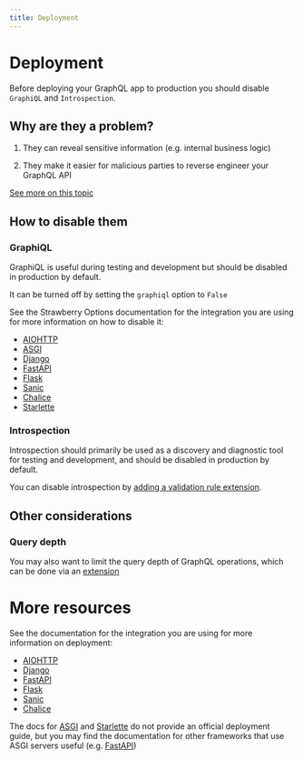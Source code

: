 ```yaml
---
title: Deployment
---
```


# Deployment

Before deploying your GraphQL app to production you should disable `GraphiQL` and `Introspection`.

## Why are they a problem?

1. They can reveal sensitive information (e.g. internal business logic)

2. They make it easier for malicious parties to reverse engineer your GraphQL API

[See more on this topic](https://www.apollographql.com/blog/graphql/security/why-you-should-disable-graphql-introspection-in-production/)

## How to disable them

### GraphiQL

GraphiQL is useful during testing and development but should be disabled in production by default.

It can be turned off by setting the `graphiql` option to `False`

See the Strawberry Options documentation for the integration you are using for more information on how to disable it:

- [AIOHTTP](../integrations/aiohttp.md#options)
- [ASGI](../integrations/asgi.md#options)
- [Django](../integrations/django.md#options)
- [FastAPI](../integrations/fastapi.md#options)
- [Flask](../integrations/flask.md#options)
- [Sanic](../integrations/sanic.md#options)
- [Chalice](../integrations/chalice.md#options)
- [Starlette](../integrations/starlette.md#options)

### Introspection

Introspection should primarily be used as a discovery and diagnostic tool for testing and development, and should be disabled in production by default.

You can disable introspection by [adding a validation rule extension](../extensions/add-validation-rules.md#more-examples).

## Other considerations

### Query depth

You may also want to limit the query depth of GraphQL operations, which can be done via an [extension](../extensions/query-depth-limiter.md)

# More resources

See the documentation for the integration you are using for more information on deployment:

- [AIOHTTP](https://docs.aiohttp.org/en/stable/deployment.html)
- [Django](https://docs.djangoproject.com/en/4.0/howto/deployment/)
- [FastAPI](https://fastapi.tiangolo.com/deployment/)
- [Flask](https://flask.palletsprojects.com/en/2.0.x/deploying/)
- [Sanic](https://sanic.dev/en/guide/deployment/configuration.html)
- [Chalice](https://aws.github.io/chalice/quickstart.html#deploying)

The docs for [ASGI](https://asgi.readthedocs.io/en/latest/index.html) and [Starlette](https://www.starlette.io/) do not provide an official deployment guide, but you may find the documentation for other frameworks that use ASGI servers useful (e.g. [FastAPI](https://fastapi.tiangolo.com/deployment/))
